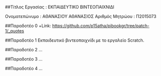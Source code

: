 ##Τίτλος Εργασίας : ΕΚΠΑΙΔΕΥΤΙΚΟ ΒΙΝΤΕΟΠΑΙΧΝΙΔΙ

Ονοματεπώνυμο : ΑΘΑΝΑΣΙΟΥ ΑΘΑΝΑΣΙΟΣ 
Αριθμός Μητρώου : Π2015073

##Παραδοτέο 0
+Link: https://github.com/p15atha/pibookgr/tree/patch-1/_quotes

##Παραδοτέο 1
Εκπαιδευτικό βιντεοπαιχνίδι με το εργαλείο Scratch.

##Παραδοτέο 2
...

##Παραδοτέο 3
...

##Παραδοτέο 4
...
